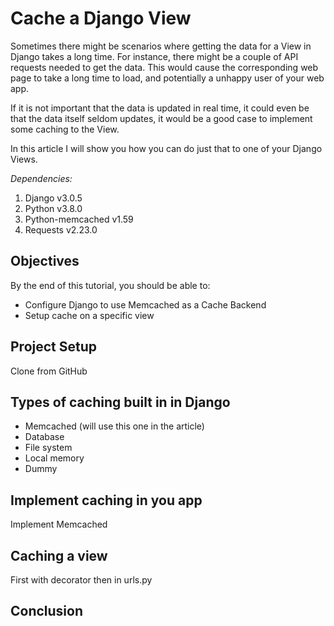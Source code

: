 # Cache a Django View

Sometimes there might be scenarios where getting the data for a View in Django takes a long time. For instance, there might be a couple of API requests needed to get the data. This would cause the corresponding web page to take a long time to load, and potentially a unhappy user of your web app.

If it is not important that the data is updated in real time, it could even be that the data itself seldom updates, it would be a good case to implement some caching to the View.

In this article I will show you how you can do just that to one of your Django Views.

*Dependencies:*

1. Django v3.0.5
2. Python v3.8.0
3. Python-memcached v1.59
4. Requests v2.23.0


## Objectives

By the end of this tutorial, you should be able to:

- Configure Django to use Memcached as a Cache Backend
- Setup cache on a specific view

## Project Setup

Clone from GitHub

## Types of caching built in in Django
- Memcached (will use this one in the article)
- Database
- File system
- Local memory
- Dummy

## Implement caching in you app
Implement Memcached 

## Caching a view
First with decorator then in urls.py

## Conclusion